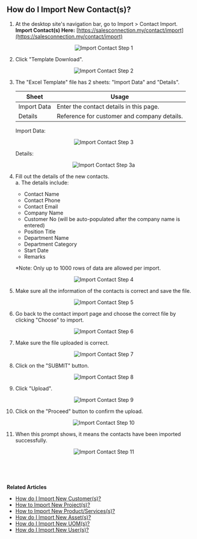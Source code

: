 ## How do I Import New Contact(s)?
    
  1. At the desktop site's navigation bar, go to Import > Contact Import.<br>
     **Import Contact(s) Here:** [https://salesconnection.my/contact/import](https://salesconnection.my/contact/import)<br>

     <p align="center">
       <img src="img/Import_Contact_Step_1.png" alt="Import Contact Step 1">
     </p>

  2. Click "Template Download".<br>

     <p align="center">
       <img src="img/Import_Contact_Step_2.png" alt="Import Contact Step 2">
     </p>

  3. The "Excel Template" file has 2 sheets: "Import Data" and "Details".<br>

     | Sheet | Usage |
     |-------|-------|
     | Import Data | Enter the contact details in this page. |
     | Details | Reference for customer and company details. |

     Import Data:<br>

     <p align="center">
       <img src="img/Import_Contact_Step_3.png" alt="Import Contact Step 3">
     </p>

     Details:<br>

     <p align="center">
       <img src="img/Import_Contact_Step_3a.png" alt="Import Contact Step 3a">
     </p>
  
  4. Fill out the details of the new contacts.<br>
     a. The details include:<br>
        - Contact Name<br>
        - Contact Phone<br>
        - Contact Email<br>
        - Company Name<br>
        - Customer No (will be auto-populated after the company name is entered)<br>
        - Position Title<br>
        - Department Name<br>
        - Department Category<br>
        - Start Date<br>
        - Remarks<br>
        
     *Note: Only up to 1000 rows of data are allowed per import.<br>

     <p align="center">
       <img src="img/Import_Contact_Step_4.png" alt="Import Contact Step 4">
     </p>
  
  5. Make sure all the information of the contacts is correct and save the file.<br>

     <p align="center">
       <img src="img/Import_Contact_Step_5.png" alt="Import Contact Step 5">
     </p>

  6. Go back to the contact import page and choose the correct file by clicking "Choose" to import.<br>

     <p align="center">
       <img src="img/Import_Contact_Step_6.png" alt="Import Contact Step 6">
     </p>

  7. Make sure the file uploaded is correct.<br>

     <p align="center">
       <img src="img/Import_Contact_Step_7.png" alt="Import Contact Step 7">
     </p>

  8. Click on the "SUBMIT" button.<br>

     <p align="center">
       <img src="img/Import_Contact_Step_8.png" alt="Import Contact Step 8">
     </p>

  9. Click "Upload".<br>

     <p align="center">
       <img src="img/Import_Contact_Step_9.png" alt="Import Contact Step 9">
     </p>
  
  10. Click on the "Proceed" button to confirm the upload.<br>

      <p align="center">
         <img src="img/Import_Contact_Step_10.png" alt="Import Contact Step 10">
      </p>
  
  11. When this prompt shows, it means the contacts have been imported successfully.<br>

      <p align="center">
        <img src="img/Import_Contact_Step_11.png" alt="Import Contact Step 11">
      </p>
  <br><br><br>

**Related Articles**<br>
- [How do I Import New Customer(s)?](Import_Customer.md)
- [How to Import New Project(s)?](Import_Project.md)
- [How to Import New Product/Services(s)?](Import_Product_Services.md)
- [How do I Import New Asset(s)?](Import_Asset.md)
- [How do I Import New UOM(s)?](Import_UOM.md)
- [How do I Import New User(s)?](Import_User.md)
